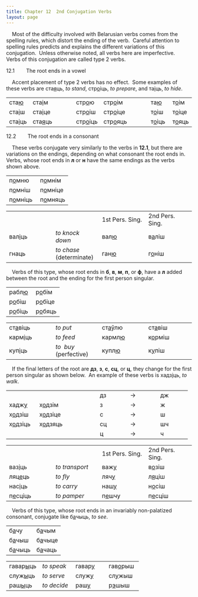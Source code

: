 ```yaml
---
title: Chapter 12  2nd Conjugation Verbs  
layout: page
---
```


 
    Most of the difficulty involved with Belarusian verbs comes from the
spelling rules, which distort the ending of the verb.  Careful attention
to spelling rules predicts and explains the different variations of this
conjugation.  Unless otherwise noted, all verbs here are imperfective. 
Verbs of this conjugation are called type 2 verbs.  
  
12.1        The root ends in a vowel  
  
    Accent placement of type 2 verbs has no effect.  Some examples of
these verbs are ста<span style="text-decoration: underline;">я</span>ць,
<span style="font-style: italic;">to stand</span>,
стр<span style="text-decoration: underline;">о</span>іць,
<span style="font-style: italic;">to prepare</span>, and
та<span style="text-decoration: underline;">і</span>ць,
<span style="font-style: italic;">to hide</span>.  
  

<table>
<colgroup>
<col style="width: 12%" />
<col style="width: 12%" />
<col style="width: 12%" />
<col style="width: 12%" />
<col style="width: 12%" />
<col style="width: 12%" />
<col style="width: 12%" />
<col style="width: 12%" />
</colgroup>
<tbody>
<tr class="odd">
<td>ста<span style="text-decoration: underline;">ю</span><br />
</td>
<td>ста<span style="text-decoration: underline;">і</span>м<br />
</td>
<td><br />
</td>
<td>стр<span style="text-decoration: underline;">о</span>ю<br />
</td>
<td>стр<span style="text-decoration: underline;">о</span>ім<br />
</td>
<td><br />
</td>
<td>та<span style="text-decoration: underline;">ю</span><br />
</td>
<td>т<span style="text-decoration: underline;">о</span>ім<br />
</td>
</tr>
<tr class="even">
<td>ста<span style="text-decoration: underline;">і</span>ш<br />
</td>
<td>ста<span style="text-decoration: underline;">і</span>це<br />
</td>
<td><br />
</td>
<td>стр<span style="text-decoration: underline;">о</span>іш<br />
</td>
<td>стр<span style="text-decoration: underline;">о</span>іце<br />
</td>
<td><br />
</td>
<td>т<span style="text-decoration: underline;">о</span>іш<br />
</td>
<td>т<span style="text-decoration: underline;">о</span>іце<br />
</td>
</tr>
<tr class="odd">
<td>ста<span style="text-decoration: underline;">і</span>ць<br />
</td>
<td>ста<span style="text-decoration: underline;">я</span>ць<br />
</td>
<td><br />
</td>
<td>стр<span style="text-decoration: underline;">о</span>іць<br />
</td>
<td>стр<span style="text-decoration: underline;">о</span>яць<br />
</td>
<td><br />
</td>
<td>т<span style="text-decoration: underline;">о</span>іць<br />
</td>
<td>т<span style="text-decoration: underline;">о</span>яць<br />
</td>
</tr>
</tbody>
</table>

  
  
12.2        The root ends in a consonant  
  
    These verbs conjugate very similarly to the verbs in
<span style="font-weight: bold;">12.1</span>, but there are variations
on the endings, depending on what consonant the root ends in.  Verbs,
whose root ends in <span style="font-weight: bold;">л</span> or
<span style="font-weight: bold;">н</span> have the same endings as the
verbs shown above.  
  

<table>
<colgroup>
<col style="width: 50%" />
<col style="width: 50%" />
</colgroup>
<tbody>
<tr class="odd">
<td>п<span style="text-decoration: underline;">о</span>мню<br />
</td>
<td>п<span style="text-decoration: underline;">о</span>мнім<br />
</td>
</tr>
<tr class="even">
<td>п<span style="text-decoration: underline;">о</span>мніш<br />
</td>
<td>п<span style="text-decoration: underline;">о</span>мніце<br />
</td>
</tr>
<tr class="odd">
<td>п<span style="text-decoration: underline;">о</span>мніць<br />
</td>
<td>п<span style="text-decoration: underline;">о</span>мняць<br />
</td>
</tr>
</tbody>
</table>

  

<table>
<colgroup>
<col style="width: 25%" />
<col style="width: 25%" />
<col style="width: 25%" />
<col style="width: 25%" />
</colgroup>
<tbody>
<tr class="odd">
<td><br />
</td>
<td><br />
</td>
<td>1st Pers. Sing.<br />
</td>
<td>2nd Pers. Sing.<br />
</td>
</tr>
<tr class="even">
<td>вал<span style="text-decoration: underline;">і</span>ць<br />
</td>
<td><span style="font-style: italic;">to knock down</span><br />
</td>
<td>вал<span style="text-decoration: underline;">ю</span><br />
</td>
<td>в<span style="text-decoration: underline;">а</span>ліш<br />
</td>
</tr>
<tr class="odd">
<td>гнаць<br />
</td>
<td><span style="font-style: italic;">to chase</span> (determinate)<br />
</td>
<td>ган<span style="text-decoration: underline;">ю</span><br />
</td>
<td>г<span style="text-decoration: underline;">о</span>ніш<br />
</td>
</tr>
</tbody>
</table>

  
  
    Verbs of this type, whose root ends in
<span style="font-weight: bold;">б</span>,
<span style="font-weight: bold;">в</span>,
<span style="font-weight: bold;">м</span>,
<span style="font-weight: bold;">п</span>, or
<span style="font-weight: bold;">ф</span>, have a
<span style="font-weight: bold;">л</span> added between the root and the
ending for the first person singular.  
  
  

<table>
<colgroup>
<col style="width: 50%" />
<col style="width: 50%" />
</colgroup>
<tbody>
<tr class="odd">
<td>рабл<span style="text-decoration: underline;">ю</span><br />
</td>
<td>р<span style="text-decoration: underline;">о</span>бім<br />
</td>
</tr>
<tr class="even">
<td>р<span style="text-decoration: underline;">о</span>біш<br />
</td>
<td>р<span style="text-decoration: underline;">о</span>біце<br />
</td>
</tr>
<tr class="odd">
<td>р<span style="text-decoration: underline;">о</span>біць<br />
</td>
<td>р<span style="text-decoration: underline;">о</span>бяць<br />
</td>
</tr>
</tbody>
</table>

  

<table>
<colgroup>
<col style="width: 25%" />
<col style="width: 25%" />
<col style="width: 25%" />
<col style="width: 25%" />
</colgroup>
<tbody>
<tr class="odd">
<td>ст<span style="text-decoration: underline;">а</span>віць<br />
</td>
<td><span style="font-style: italic;">to put</span><br />
</td>
<td>ст<span style="text-decoration: underline;">а</span>ўлю<br />
</td>
<td>ст<span style="text-decoration: underline;">а</span>віш<br />
</td>
</tr>
<tr class="even">
<td>карм<span style="text-decoration: underline;">і</span>ць<br />
</td>
<td><span style="font-style: italic;">to feed</span><br />
</td>
<td>кармл<span style="text-decoration: underline;">ю</span><br />
</td>
<td>к<span style="text-decoration: underline;">о</span>рміш<br />
</td>
</tr>
<tr class="odd">
<td>куп<span style="text-decoration: underline;">і</span>ць<br />
</td>
<td><span style="font-style: italic;">to  buy</span> (perfective)<br />
</td>
<td>купл<span style="text-decoration: underline;">ю</span><br />
</td>
<td>к<span style="text-decoration: underline;">у</span>піш<br />
</td>
</tr>
</tbody>
</table>

  
  
    If the final letters of the root are
<span style="font-weight: bold;">дз</span>,
<span style="font-weight: bold;">з</span>,
<span style="font-weight: bold;">с</span>,
<span style="font-weight: bold;">сц</span>, or
<span style="font-weight: bold;">ц</span>, they change for the first
person singular as shown below.  An example of these verbs is
хадз<span style="text-decoration: underline;">і</span>ць,
<span style="font-style: italic;">to walk</span>.  
  

<table style="width:100%;">
<colgroup>
<col style="width: 16%" />
<col style="width: 16%" />
<col style="width: 16%" />
<col style="width: 16%" />
<col style="width: 16%" />
<col style="width: 16%" />
</colgroup>
<tbody>
<tr class="odd">
<td><br />
</td>
<td><br />
</td>
<td><br />
</td>
<td>дз<br />
</td>
<td>-&gt;<br />
</td>
<td>дж<br />
</td>
</tr>
<tr class="even">
<td>хадж<span style="text-decoration: underline;">у</span><br />
</td>
<td>х<span style="text-decoration: underline;">о</span>дзім<br />
</td>
<td><br />
</td>
<td>з<br />
</td>
<td>-&gt;<br />
</td>
<td>ж<br />
</td>
</tr>
<tr class="odd">
<td>х<span style="text-decoration: underline;">о</span>дзіш<br />
</td>
<td>х<span style="text-decoration: underline;">о</span>дзіце<br />
</td>
<td><br />
</td>
<td>с<br />
</td>
<td>-&gt;<br />
</td>
<td>ш<br />
</td>
</tr>
<tr class="even">
<td>х<span style="text-decoration: underline;">о</span>дзіць<br />
</td>
<td>х<span style="text-decoration: underline;">о</span>дзяць<br />
</td>
<td><br />
</td>
<td>сц<br />
</td>
<td>-&gt;<br />
</td>
<td>шч<br />
</td>
</tr>
<tr class="odd">
<td><br />
</td>
<td><br />
</td>
<td><br />
</td>
<td>ц<br />
</td>
<td>-&gt;<br />
</td>
<td>ч<br />
</td>
</tr>
</tbody>
</table>

  
  

<table>
<colgroup>
<col style="width: 25%" />
<col style="width: 25%" />
<col style="width: 25%" />
<col style="width: 25%" />
</colgroup>
<tbody>
<tr class="odd">
<td><br />
</td>
<td><br />
</td>
<td>1st Pers. Sing.<br />
</td>
<td>2nd Pers. Sing.<br />
</td>
</tr>
<tr class="even">
<td>ваз<span style="text-decoration: underline;">і</span>ць<br />
</td>
<td><span style="font-style: italic;">to transport</span><br />
</td>
<td>важ<span style="text-decoration: underline;">у</span><br />
</td>
<td>в<span style="text-decoration: underline;">о</span>зіш<br />
</td>
</tr>
<tr class="odd">
<td>ляц<span style="text-decoration: underline;">е</span>ць<br />
</td>
<td><span style="font-style: italic;">to fly</span><br />
</td>
<td>ляч<span style="text-decoration: underline;">у</span><br />
</td>
<td>л<span style="text-decoration: underline;">я</span>ціш<br />
</td>
</tr>
<tr class="even">
<td>нас<span style="text-decoration: underline;">і</span>ць<br />
</td>
<td><span style="font-style: italic;">to carry</span><br />
</td>
<td>наш<span style="text-decoration: underline;">у</span><br />
</td>
<td>н<span style="text-decoration: underline;">о</span>сіш<br />
</td>
</tr>
<tr class="odd">
<td>п<span style="text-decoration: underline;">е</span>сціць<br />
</td>
<td><span style="font-style: italic;">to pamper</span><br />
</td>
<td>п<span style="text-decoration: underline;">е</span>шчу<br />
</td>
<td>п<span style="text-decoration: underline;">е</span>сціш<br />
</td>
</tr>
</tbody>
</table>

  
  
    Verbs of this type, whose root ends in an invariably non-palatized
consonant, conjugate like
б<span style="text-decoration: underline;">а</span>чыць,
<span style="font-style: italic;">to see</span>.  
  

<table>
<colgroup>
<col style="width: 50%" />
<col style="width: 50%" />
</colgroup>
<tbody>
<tr class="odd">
<td>б<span style="text-decoration: underline;">а</span>чу<br />
</td>
<td>б<span style="text-decoration: underline;">а</span>чым<br />
</td>
</tr>
<tr class="even">
<td>б<span style="text-decoration: underline;">а</span>чыш<br />
</td>
<td>б<span style="text-decoration: underline;">а</span>чыце<br />
</td>
</tr>
<tr class="odd">
<td>б<span style="text-decoration: underline;">а</span>чыць<br />
</td>
<td>б<span style="text-decoration: underline;">а</span>чаць<br />
</td>
</tr>
</tbody>
</table>

  

<table>
<colgroup>
<col style="width: 25%" />
<col style="width: 25%" />
<col style="width: 25%" />
<col style="width: 25%" />
</colgroup>
<tbody>
<tr class="odd">
<td>гавар<span style="text-decoration: underline;">ы</span>ць<br />
</td>
<td><span style="font-style: italic;">to speak</span><br />
</td>
<td>гавар<span style="text-decoration: underline;">у</span><br />
</td>
<td>гав<span style="text-decoration: underline;">о</span>рыш<br />
</td>
</tr>
<tr class="even">
<td>служ<span style="text-decoration: underline;">ы</span>ць<br />
</td>
<td><span style="font-style: italic;">to serve</span><br />
</td>
<td>служ<span style="text-decoration: underline;">у</span><br />
</td>
<td>сл<span style="text-decoration: underline;">у</span>жыш<br />
</td>
</tr>
<tr class="odd">
<td>раш<span style="text-decoration: underline;">ы</span>ць<br />
</td>
<td><span style="font-style: italic;">to decide</span><br />
</td>
<td>раш<span style="text-decoration: underline;">у</span><br />
</td>
<td>р<span style="text-decoration: underline;">э</span>шыш<br />
</td>
</tr>
</tbody>
</table>

  

